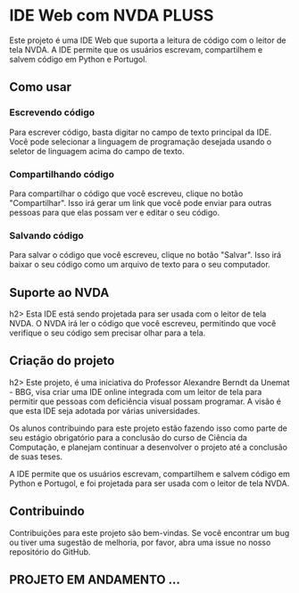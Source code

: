 <h1>IDE Web com NVDA PLUSS</h1>
Este projeto é uma IDE Web que suporta a leitura de código com o leitor de tela NVDA. A IDE permite que os usuários escrevam, compartilhem e salvem código em Python e Portugol.

<h2>Como usar</h2>
<h3>Escrevendo código</h3>
Para escrever código, basta digitar no campo de texto principal da IDE. Você pode selecionar a linguagem de programação desejada usando o seletor de linguagem acima do campo de texto.

<h3>Compartilhando código</h3>
Para compartilhar o código que você escreveu, clique no botão "Compartilhar". Isso irá gerar um link que você pode enviar para outras pessoas para que elas possam ver e editar o seu código.

<h3>Salvando código</h3>
Para salvar o código que você escreveu, clique no botão "Salvar". Isso irá baixar o seu código como um arquivo de texto para o seu computador.

<h2>Suporte ao NVDA</h2>h2>
Esta IDE está sendo projetada para ser usada com o leitor de tela NVDA. O NVDA irá ler o código que você escreveu, permitindo que você verifique o seu código sem precisar olhar para a tela.

<h2>Criação do projeto</h3>h2>
Este projeto, é uma iniciativa do Professor Alexandre Berndt da Unemat - BBG, visa criar uma IDE online integrada com um leitor de tela para permitir que pessoas com deficiência visual possam programar. A visão é que esta IDE seja adotada por várias universidades.

Os alunos contribuindo para este projeto estão fazendo isso como parte de seu estágio obrigatório para a conclusão do curso de Ciência da Computação, e planejam continuar a desenvolver o projeto até a conclusão de suas teses.

A IDE permite que os usuários escrevam, compartilhem e salvem código em Python e Portugol, e foi projetada para ser usada com o leitor de tela NVDA.

<h2>Contribuindo</h2>
Contribuições para este projeto são bem-vindas. Se você encontrar um bug ou tiver uma sugestão de melhoria, por favor, abra uma issue no nosso repositório do GitHub.

<h2>PROJETO EM ANDAMENTO ...</h2>  
